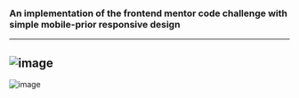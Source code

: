 ### An implementation of the frontend mentor code challenge with simple mobile-prior responsive design
---
![image](https://github.com/LucasSuL/pricing-card-frontend-mentor-challenge/assets/109936384/22b1e2f1-28ac-463a-8004-2e22578ed053)
---
![image](https://github.com/LucasSuL/pricing-card-frontend-mentor-challenge/assets/109936384/ecfcfaa8-01fc-4042-ac1a-c56676901b48)
